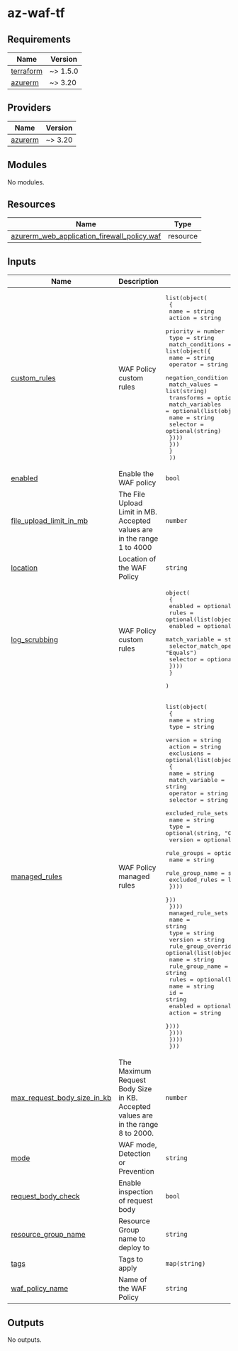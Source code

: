 # az-waf-tf
<!-- BEGIN_TF_DOCS -->
## Requirements

| Name | Version |
|------|---------|
| <a name="requirement_terraform"></a> [terraform](#requirement\_terraform) | ~> 1.5.0 |
| <a name="requirement_azurerm"></a> [azurerm](#requirement\_azurerm) | ~> 3.20 |

## Providers

| Name | Version |
|------|---------|
| <a name="provider_azurerm"></a> [azurerm](#provider\_azurerm) | ~> 3.20 |

## Modules

No modules.

## Resources

| Name | Type |
|------|------|
| [azurerm_web_application_firewall_policy.waf](https://registry.terraform.io/providers/hashicorp/azurerm/latest/docs/resources/web_application_firewall_policy) | resource |

## Inputs

| Name | Description | Type | Default | Required |
|------|-------------|------|---------|:--------:|
| <a name="input_custom_rules"></a> [custom\_rules](#input\_custom\_rules) | WAF Policy custom rules | <pre>list(object(<br>    {<br>      name     = string<br>      action   = string<br>      priority = number<br>      type     = string<br>      match_conditions = list(object({<br>        name               = string<br>        operator           = string<br>        negation_condition = optional(bool, false)<br>        match_values       = list(string)<br>        transforms         = optional(list(string))<br>        match_variables = optional(list(object({<br>          name     = string<br>          selector = optional(string)<br>        })))<br>      }))<br>    }<br>  ))</pre> | `[]` | no |
| <a name="input_enabled"></a> [enabled](#input\_enabled) | Enable the WAF policy | `bool` | `true` | no |
| <a name="input_file_upload_limit_in_mb"></a> [file\_upload\_limit\_in\_mb](#input\_file\_upload\_limit\_in\_mb) | The File Upload Limit in MB. Accepted values are in the range 1 to 4000 | `number` | `100` | no |
| <a name="input_location"></a> [location](#input\_location) | Location of the WAF Policy | `string` | n/a | yes |
| <a name="input_log_scrubbing"></a> [log\_scrubbing](#input\_log\_scrubbing) | WAF Policy custom rules | <pre>object(<br>    {<br>      enabled = optional(bool, true)<br>      rules = optional(list(object({<br>        enabled                 = optional(bool, true)<br>        match_variable          = string<br>        selector_match_operator = optional(string, "Equals")<br>        selector                = optional(list(string))<br>      })))<br>    }<br>  )</pre> | `null` | no |
| <a name="input_managed_rules"></a> [managed\_rules](#input\_managed\_rules) | WAF Policy managed rules | <pre>list(object(<br>    {<br>      name    = string<br>      type    = string<br>      version = string<br>      action  = string<br>      exclusions = optional(list(object(<br>        {<br>          name           = string<br>          match_variable = string<br>          operator       = string<br>          selector       = string<br>          excluded_rule_sets = list(object({<br>            name    = string<br>            type    = optional(string, "OWASP")<br>            version = optional(string, "3.2")<br>            rule_groups = optional(list(object({<br>              name            = string<br>              rule_group_name = string<br>              excluded_rules  = list(string)<br>            })))<br>          }))<br>      })))<br>      managed_rule_sets = optional(list(object({<br>        name    = string<br>        type    = string<br>        version = string<br>        rule_group_overrides = optional(list(object({<br>          name            = string<br>          rule_group_name = string<br>          rules = optional(list(object({<br>            name    = string<br>            id      = string<br>            enabled = optional(bool, true)<br>            action  = string<br>          })))<br>        })))<br>      })))<br>  }))</pre> | `[]` | no |
| <a name="input_max_request_body_size_in_kb"></a> [max\_request\_body\_size\_in\_kb](#input\_max\_request\_body\_size\_in\_kb) | The Maximum Request Body Size in KB. Accepted values are in the range 8 to 2000. | `number` | `128` | no |
| <a name="input_mode"></a> [mode](#input\_mode) | WAF mode, Detection or Prevention | `string` | `"Prevention"` | no |
| <a name="input_request_body_check"></a> [request\_body\_check](#input\_request\_body\_check) | Enable inspection of request body | `bool` | `true` | no |
| <a name="input_resource_group_name"></a> [resource\_group\_name](#input\_resource\_group\_name) | Resource Group name to deploy to | `string` | n/a | yes |
| <a name="input_tags"></a> [tags](#input\_tags) | Tags to apply | `map(string)` | n/a | yes |
| <a name="input_waf_policy_name"></a> [waf\_policy\_name](#input\_waf\_policy\_name) | Name of the WAF Policy | `string` | n/a | yes |

## Outputs

No outputs.
<!-- END_TF_DOCS -->